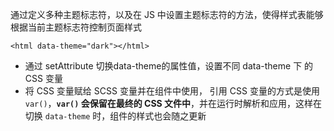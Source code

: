 通过定义多种主题标志符，以及在 JS 中设置主题标志符的方法，使得样式表能够根据当前主题标志符控制页面样式

```
<html data-theme="dark"></html>
```

- 通过 setAttribute 切换data-theme的属性值，设置不同 data-theme 下 的 CSS 变量
- 将 CSS 变量赋给 SCSS 变量并在组件中使用， 引用 CSS 变量的方式是使用 `var()`，**`var()` 会保留在最终的 CSS 文件中**，并在运行时解析和应用，这样在切换 `data-theme` 时，组件的样式也会随之更新

